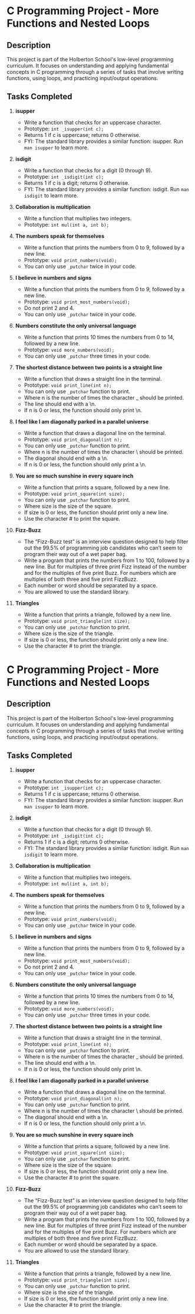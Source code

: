 # C Programming Project - More Functions and Nested Loops

## Description
This project is part of the Holberton School's low-level programming curriculum. It focuses on understanding and applying fundamental concepts in C programming through a series of tasks that involve writing functions, using loops, and practicing input/output operations.

## Tasks Completed

1. **isupper**  
   - Write a function that checks for an uppercase character.  
   - Prototype: `int _isupper(int c);`  
   - Returns 1 if c is uppercase; returns 0 otherwise.  
   - FYI: The standard library provides a similar function: isupper. Run `man isupper` to learn more.  

2. **isdigit**  
   - Write a function that checks for a digit (0 through 9).  
   - Prototype: `int _isdigit(int c);`  
   - Returns 1 if c is a digit; returns 0 otherwise.  
   - FYI: The standard library provides a similar function: isdigit. Run `man isdigit` to learn more.  

3. **Collaboration is multiplication**  
   - Write a function that multiplies two integers.  
   - Prototype: `int mul(int a, int b);`  

4. **The numbers speak for themselves**  
   - Write a function that prints the numbers from 0 to 9, followed by a new line.  
   - Prototype: `void print_numbers(void);`  
   - You can only use `_putchar` twice in your code.  

5. **I believe in numbers and signs**  
   - Write a function that prints the numbers from 0 to 9, followed by a new line.  
   - Prototype: `void print_most_numbers(void);`  
   - Do not print 2 and 4.  
   - You can only use `_putchar` twice in your code.  

6. **Numbers constitute the only universal language**  
   - Write a function that prints 10 times the numbers from 0 to 14, followed by a new line.  
   - Prototype: `void more_numbers(void);`  
   - You can only use `_putchar` three times in your code.  

7. **The shortest distance between two points is a straight line**  
   - Write a function that draws a straight line in the terminal.  
   - Prototype: `void print_line(int n);`  
   - You can only use `_putchar` function to print.  
   - Where n is the number of times the character _ should be printed.  
   - The line should end with a \n.  
   - If n is 0 or less, the function should only print \n.  

8. **I feel like I am diagonally parked in a parallel universe**  
   - Write a function that draws a diagonal line on the terminal.  
   - Prototype: `void print_diagonal(int n);`  
   - You can only use `_putchar` function to print.  
   - Where n is the number of times the character \ should be printed.  
   - The diagonal should end with a \n.  
   - If n is 0 or less, the function should only print a \n.  

9. **You are so much sunshine in every square inch**  
   - Write a function that prints a square, followed by a new line.  
   - Prototype: `void print_square(int size);`  
   - You can only use `_putchar` function to print.  
   - Where size is the size of the square.  
   - If size is 0 or less, the function should print only a new line.  
   - Use the character # to print the square.  

10. **Fizz-Buzz**  
    - The “Fizz-Buzz test” is an interview question designed to help filter out the 99.5% of programming job candidates who can’t seem to program their way out of a wet paper bag.  
    - Write a program that prints the numbers from 1 to 100, followed by a new line. But for multiples of three print Fizz instead of the number and for the multiples of five print Buzz. For numbers which are multiples of both three and five print FizzBuzz.  
    - Each number or word should be separated by a space.  
    - You are allowed to use the standard library.  

11. **Triangles**  
    - Write a function that prints a triangle, followed by a new line.  
    - Prototype: `void print_triangle(int size);`  
    - You can only use `_putchar` function to print.  
    - Where size is the size of the triangle.  
    - If size is 0 or less, the function should print only a new line.  
    - Use the character # to print the triangle.  
# C Programming Project - More Functions and Nested Loops

## Description
This project is part of the Holberton School's low-level programming curriculum. It focuses on understanding and applying fundamental concepts in C programming through a series of tasks that involve writing functions, using loops, and practicing input/output operations.

## Tasks Completed

1. **isupper**  
   - Write a function that checks for an uppercase character.  
   - Prototype: `int _isupper(int c);`  
   - Returns 1 if c is uppercase; returns 0 otherwise.  
   - FYI: The standard library provides a similar function: isupper. Run `man isupper` to learn more.  

2. **isdigit**  
   - Write a function that checks for a digit (0 through 9).  
   - Prototype: `int _isdigit(int c);`  
   - Returns 1 if c is a digit; returns 0 otherwise.  
   - FYI: The standard library provides a similar function: isdigit. Run `man isdigit` to learn more.  

3. **Collaboration is multiplication**  
   - Write a function that multiplies two integers.  
   - Prototype: `int mul(int a, int b);`  

4. **The numbers speak for themselves**  
   - Write a function that prints the numbers from 0 to 9, followed by a new line.  
   - Prototype: `void print_numbers(void);`  
   - You can only use `_putchar` twice in your code.  

5. **I believe in numbers and signs**  
   - Write a function that prints the numbers from 0 to 9, followed by a new line.  
   - Prototype: `void print_most_numbers(void);`  
   - Do not print 2 and 4.  
   - You can only use `_putchar` twice in your code.  

6. **Numbers constitute the only universal language**  
   - Write a function that prints 10 times the numbers from 0 to 14, followed by a new line.  
   - Prototype: `void more_numbers(void);`  
   - You can only use `_putchar` three times in your code.  

7. **The shortest distance between two points is a straight line**  
   - Write a function that draws a straight line in the terminal.  
   - Prototype: `void print_line(int n);`  
   - You can only use `_putchar` function to print.  
   - Where n is the number of times the character _ should be printed.  
   - The line should end with a \n.  
   - If n is 0 or less, the function should only print \n.  

8. **I feel like I am diagonally parked in a parallel universe**  
   - Write a function that draws a diagonal line on the terminal.  
   - Prototype: `void print_diagonal(int n);`  
   - You can only use `_putchar` function to print.  
   - Where n is the number of times the character \ should be printed.  
   - The diagonal should end with a \n.  
   - If n is 0 or less, the function should only print a \n.  

9. **You are so much sunshine in every square inch**  
   - Write a function that prints a square, followed by a new line.  
   - Prototype: `void print_square(int size);`  
   - You can only use `_putchar` function to print.  
   - Where size is the size of the square.  
   - If size is 0 or less, the function should print only a new line.  
   - Use the character # to print the square.  

10. **Fizz-Buzz**  
    - The “Fizz-Buzz test” is an interview question designed to help filter out the 99.5% of programming job candidates who can’t seem to program their way out of a wet paper bag.  
    - Write a program that prints the numbers from 1 to 100, followed by a new line. But for multiples of three print Fizz instead of the number and for the multiples of five print Buzz. For numbers which are multiples of both three and five print FizzBuzz.  
    - Each number or word should be separated by a space.  
    - You are allowed to use the standard library.  

11. **Triangles**  
    - Write a function that prints a triangle, followed by a new line.  
    - Prototype: `void print_triangle(int size);`  
    - You can only use `_putchar` function to print.  
    - Where size is the size of the triangle.  
    - If size is 0 or less, the function should print only a new line.  
    - Use the character # to print the triangle.  

